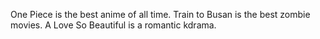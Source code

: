 One Piece is the best anime of all time.
Train to Busan is the best zombie movies.
A Love So Beautiful is a romantic kdrama.

